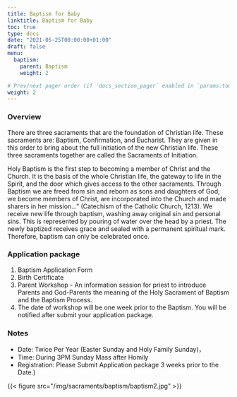 ```yaml
---
title: Baptism for Baby
linktitle: Baptism for Baby
toc: true
type: docs
date: "2021-05-25T00:00:00+01:00"
draft: false
menu:
  baptism:
    parent: Baptism
    weight: 2

# Prev/next pager order (if `docs_section_pager` enabled in `params.toml`)
weight: 2
---
```

### Overview
There are three sacraments that are the foundation of Christian life. These sacraments are: Baptism, Confirmation, and Eucharist. They are given in this order to bring about the full initiation of the new Christian life. These three sacraments together are called the Sacraments of Initiation.

Holy Baptism is the first step to becoming a member of Christ and the Church. It is the basis of the whole Christian life, the gateway to life in the Spirit, and the door which gives access to the other sacraments. Through Baptism we are freed from sin and reborn as sons and daughters of God; we become members of Christ, are incorporated into the Church and made sharers in her mission…” (Catechism of the Catholic Church, 1213). We receive new life through baptism, washing away original sin and personal sins. This is represented by pouring of water over the head by a priest. The newly baptized receives grace and sealed with a permanent spiritual mark. Therefore, baptism can only be celebrated once.

### Application package
1. Baptism Application Form
2. Birth Certificate
3. Parent Workshop - An information session for priest to introduce Parents and God-Parents the meaning of the Holy Sacrament of Baptism and the Baptism Process.
4. The date of workshop will be one week prior to the Baptism. You will be notified after submit your application package.

### Notes
* Date: Twice Per Year (Easter Sunday and Holy Family Sunday)，
* Time: During 3PM Sunday Mass after Homily
* Registration: Please Submit Application package 3 weeks prior to the Date.)

{{< figure src="/img/sacraments/baptism/baptism2.jpg" >}}
